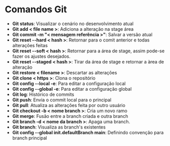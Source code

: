 # Comandos Git

* **Git status**: Visualizar o cenário no desenvolvimento atual
* **Git add < file name >**: Adiciona a alteração na stage área
* **Git commit -m "< mensagem referência >"**: Salvar a versão atual
* **Git reset --hard < hash >**: Retornar para o comit anterior e todas alterações feitas
* **Git reset --soft < hash >**: Retornar para a área de stage, assim pode-se fazer os ajustes desejados.
* **Git reset --staged < hash >**: Tirar da área de stage e retornar a àrea de alteração
* **Git restore < filename >**: Descartar as alterações
* **Git clone < https >**: Clona o repositório
* **Git config --local -e**: Para editar a configuração local
* **Git config --global -e**: Para editar a configuração global
* **Git log**: Histórico de commits
* **Git push**: Envia o commit local para o principal
* **Git pull**: Atualiza as alterações feita por outro usuário
* **Git checkout -b < nome branch >**: Cria um novo ramo 
* **Git merge**: Fusão entre a branch criada e outra branch
* **Git branch -d < nome da branch >**: Apaga uma branch.
* **Git branch**: Visualiza as branch's existentes
* **Git config --global init.defaultBranch main**: Definindo convenção para branch principal